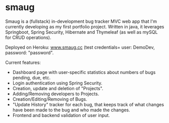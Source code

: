 # smaug

Smaug is a (fullstack) in-development bug tracker MVC web app that I'm currently developing as my first portfolio project. Written in java, it leverages Springboot, Spring Security, Hibernate and Thymeleaf (as well as mySQL for CRUD operations).

Deployed on Heroku:
www.smaug.cc
(test credentials= user: DemoDev, password: "password".

Current features:
- Dashboard page with user-specific statistics about numbers of bugs pending, due, etc.
- Login authentication using Spring Security.
- Creation, update and deletion of "Projects".
- Adding/Removing developers to Projects.
- Creation/Editing/Removing of Bugs.
- "Update History" tracker for each bug, that keeps track of what changes have been made to the bug and who made the changes.
- Frontend and backend validation of user input.
